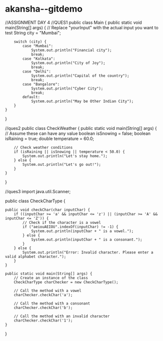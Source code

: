 # akansha--gitdemo

//ASSIGNMENT DAY 4
//QUES1
public class Main {
    public static void main(String[] args) {
        // Replace "yourInput" with the actual input you want to test
        String city = "Mumbai";

        switch (city) {
            case "Mumbai":
                System.out.println("Financial city");
                break;
            case "Kolkata":
                System.out.println("City of Joy");
                break;
            case "Delhi":
                System.out.println("Capital of the country");
                break;
            case "Bangalore":
                System.out.println("Cyber City");
                break;
            default:
                System.out.println("May be Other Indian City");
        }
    }
}


//ques2
public class CheckWeather {
    public static void main(String[] args) {
        // Assume these can have any value
        boolean isSnowing = false;
        boolean isRaining = true;
        double temperature = 60.0;

        // Check weather conditions
        if (isRaining || isSnowing || temperature < 50.0) {
            System.out.println("Let's stay home.");
        } else {
            System.out.println("Let's go out!");
        }
    }
}

//ques3
import java.util.Scanner;

public class CheckCharType {
    
    public void checkChar(char inputChar) {
        if ((inputChar >= 'a' && inputChar <= 'z') || (inputChar >= 'A' && inputChar <= 'Z')) {
            // Check if the character is a vowel
            if ("aeiouAEIOU".indexOf(inputChar) != -1) {
                System.out.println(inputChar + " is a vowel.");
            } else {
                System.out.println(inputChar + " is a consonant.");
            }
        } else {
            System.out.println("Error: Invalid character. Please enter a valid alphabet character.");
        }
    }

    public static void main(String[] args) {
        // Create an instance of the class
        CheckCharType charChecker = new CheckCharType();
        
        // Call the method with a vowel
        charChecker.checkChar('a');
        
        // Call the method with a consonant
        charChecker.checkChar('b');
        
        // Call the method with an invalid character
        charChecker.checkChar('1');
    }
}